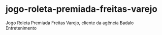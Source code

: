 # jogo-roleta-premiada-freitas-varejo
Jogo Roleta Premiada Freitas Varejo, cliente da agência Badalo Entretenimento
